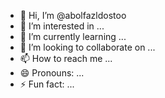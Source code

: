 - 👋 Hi, I’m @abolfazldostoo
- 👀 I’m interested in ...
- 🌱 I’m currently learning ...
- 💞️ I’m looking to collaborate on ...
- 📫 How to reach me ...
- 😄 Pronouns: ...
- ⚡ Fun fact: ...

<!---
abolfazldostoo/abolfazldostoo is a ✨ special ✨ repository because its `README.md` (this file) appears on your GitHub profile.
You can click the Preview link to take a look at your changes.
--->
